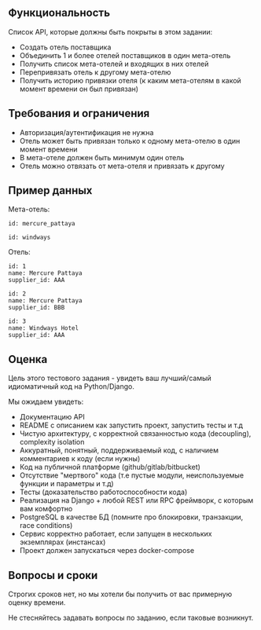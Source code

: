 ## Функциональность

Список API, которые должны быть покрыты в этом задании:

- Создать отель поставщика
- Объединить 1 и более отелей поставщиков в один мета-отель
- Получить список мета-отелей и входящих в них отелей
- Перепривязать отель к другому мета-отелю
- Получить историю привязки отеля (к каким мета-отелям в какой момент времени он был привязан)

## Требования и ограничения

- Авторизация/аутентификация не нужна
- Отель может быть привязан только к одному мета-отелю в один момент времени
- В мета-отеле должен быть минимум один отель
- Отель можно отвязать от мета-отеля и привязать к другому

## Пример данных

Мета-отель:

```
id: mercure_pattaya

id: windways
```

Отель:
```
id: 1
name: Mercure Pattaya
supplier_id: AAA

id: 2
name: Mercure Pattaya
supplier_id: BBB

id: 3
name: Windways Hotel
supplier_id: AAA
```

## Оценка

Цель этого тестового задания - увидеть ваш лучший/самый идиоматичный код на Python/Django. 

Мы ожидаем увидеть:

- Документацию API
- README с описанием как запустить проект, запустить тесты и т.д
- Чистую архитектуру, с корректной связанностью кода (decoupling), complexity isolation
- Аккуратный, понятный, поддерживаемый код, с наличием комментариев к коду (если нужны)
- Код на публичной платформе (github/gitlab/bitbucket)
- Отсутствие "мертвого" кода (т.е пустые модули, неиспользуемые функции и параметры и т.д)
- Тесты (доказательство работоспособности кода)
- Реализация на Django + любой REST или RPC фреймворк, с которым вам комфортно
- PostgreSQL в качестве БД (помните про блокировки, транзакции, race conditions)
- Сервис корректно работает, если запущен в нескольких экземплярах (инстансах)
- Проект должен запускаться через docker-compose

## Вопросы и сроки

Cтрогих сроков нет, но мы хотели бы получить от вас примерную оценку времени.

Не стесняйтесь задавать вопросы по заданию, если таковые возникнут.
